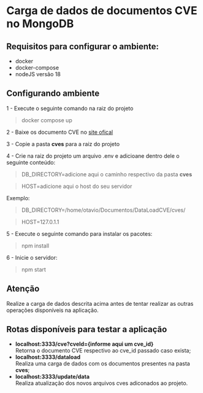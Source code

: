 <h1>Carga de dados de documentos CVE no MongoDB</h1>

<h2> Requisitos para configurar o ambiente: </h2>
<ul>
    <li> docker </li>
    <li> docker-compose </li>
    <li> nodeJS versão 18 </li>
</ul>

<h2> Configurando ambiente </h2>

<p> 1 - Execute o seguinte comando na raiz do projeto </p>
<blockquote>docker compose up</blockquote>

<p> 2 - Baixe os documento CVE no <a href='https://www.cve.org/Downloads'> site ofical </a> </p>
<p> 3 - Copie a pasta <strong>cves</strong> para a raiz do projeto </p>
<p> 4 - Crie na raiz do projeto um arquivo .env e adicioane dentro dele o seguinte conteúdo: </p>
<blockquote> DB_DIRECTORY=adicione aqui o caminho respectivo da pasta <strong>cves</strong></blockquote>
<blockquote>HOST=adicione aqui o host do seu servidor</blockquote>
<p> Exemplo: </p>
<blockquote>DB_DIRECTORY=/home/otavio/Documentos/DataLoadCVE/cves/</blockquote>
<blockquote>HOST=127.0.1.1</blockquote>
<p> 5 - Execute o seguinte comando para instalar os pacotes: </p>
<blockquote> npm install </blockquote>
<p> 6 - Inicie o servidor: </p>
<blockquote> npm start </blockquote>

<h2> Atenção </h2>
<p> Realize a carga de dados descrita acima antes de tentar realizar as outras operações disponíveis na aplicação. </p>

<h2> Rotas disponíveis para testar a aplicação </h2>
<ul>
    <li> <strong>localhost:3333/cve?cveId={informe aqui um cve_id}</strong> </li> Retorna o documento CVE respectivo ao cve_id passado caso exista;
    <li> <strong>localhost:3333/dataload</strong> </li> Realiza uma carga de dados com os documentos presentes na pasta <strong>cves</strong>;
    <li> <strong>localhost:3333/update/data</strong> </li> Realiza atualização dos novos arquivos cves adiconados ao projeto.
</ul>

